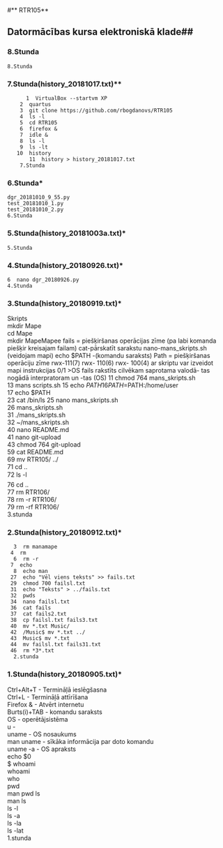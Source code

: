 #**  RTR105**   
##  Datormācības kursa elektroniskā klade##   
    
###  8.Stunda    
 
    8.Stunda      
###  7.Stunda(history_20181017.txt)**
```
      1  VirtualBox --startvm XP
    2  quartus
    3  git clone https://github.com/rbogdanovs/RTR105
    4  ls -l
    5  cd RTR105
    6  firefox &
    7  idle &
    8  ls -l
    9  ls -lt
   10  history
       11  history > history_20181017.txt
    7.Stunda
```

###  6.Stunda*
    dgr_20181010_9_55.py
    test_20181010_1.py
    test_20181010_2.py
    6.Stunda

###  5.Stunda(history_20181003a.txt)*
    5.Stunda

###  4.Stunda(history_20180926.txt)*
    6  nano dgr_20180926.py
    4.Stunda

###  3.Stunda(history_20180919.txt)*   
  Skripts  
  mkdir Mape  
  cd	Mape  
  mkdir MapeMapee fails = piešķiršanas operācijas zīme (pa labi komanda piešķir kreisajam failam) cat-pārskatīt sarakstu nano-mans_skripts.sh (veidojam mapi) echo $PATH -(komandu saraksts) Path = piešķiršanas operāciju zīme rwx-111(7) rwx- 110(6) rwx- 100(4) ar skriptu var izveidot mapi instrukcijas 0/1 >OS fails rakstīts cilvēkam saprotama valodā- tas nogādā interpratoram un -tas (OS)
     11  chmod 764 mans_skripts.sh   
     13  mans scripts.sh
     15  echo $PATH  
     16  PATH=$PATH:/home/user  
     17  echo $PATH  
     23  cat /bin/ls 
     25  nano mans_skripts.sh   
     26  mans_skripts.sh   
     31  ./mans_skripts.sh  
     32  ~/mans_skripts.sh   
     40  nano README.md   
     41  nano git-upload  
     43  chmod 764 git-upload   
     59  cat README.md   
     69  mv RTR105/ ../  
     71  cd ..  
     72  ls -l\  
     76  cd ..  
     77  rm RTR106/  
     78  rm -r RTR106/  
     79  rm -rf RTR106/      
        3.stunda
        
###  2.Stunda(history_20180912.txt)*
      3  rm manamape
     4  rm
      6  rm -r
     7  echo
      8  echo man
     27  echo "Vēl viens teksts" >> fails.txt
     29  chmod 700 failsl.txt
     31  echo "Teksts" > ../fails.txt
     32  pwds
     34  nano failsl.txt
     36  cat fails
     37  cat fails2.txt
     38  cp failsl.txt fails3.txt
     40  mv *.txt Music/
     42  /Music$ mv *.txt ../
     43  Music$ mv *.txt
     44  mv failsl.txt fails31.txt
     46  rm *3*.txt   
      2.stunda    

###  1.Stunda(history_20180905.txt)*
  Ctrl+Alt+T  - Termināļā ieslēgšasna  
  Ctrl+L   - Termināļā attīrīšana  
  Firefox &   - Atvērt internetu  
  Burts(i)+TAB    - komandu saraksts  
  OS  - operētājsistēma  
  u   -   
  uname  - OS nosaukums  
  man uname   - sīkāka informācija par doto komandu  
  uname -a   - OS apraksts  
  echo $0  
  $ whoami  
  whoami  
  who  
  pwd  
  man pwd
  ls  
  man ls  
  ls -l  
  ls -a  
  ls -la  
  ls -lat  
  1.stunda  
